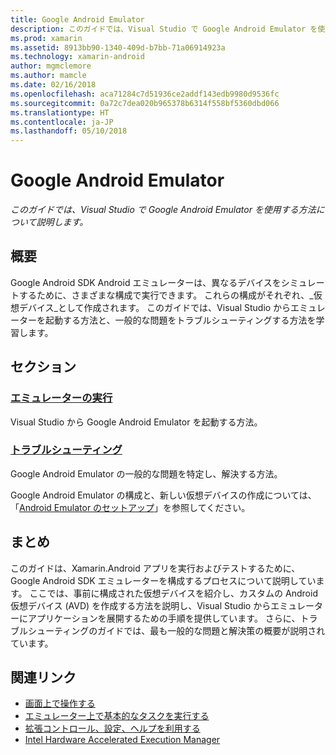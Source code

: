 ```yaml
---
title: Google Android Emulator
description: このガイドでは、Visual Studio で Google Android Emulator を使用する方法について説明します。
ms.prod: xamarin
ms.assetid: 8913bb90-1340-409d-b7bb-71a06914923a
ms.technology: xamarin-android
author: mgmclemore
ms.author: mamcle
ms.date: 02/16/2018
ms.openlocfilehash: aca71284c7d51936ce2addf143edb9980d9536fc
ms.sourcegitcommit: 0a72c7dea020b965378b6314f558bf5360dbd066
ms.translationtype: HT
ms.contentlocale: ja-JP
ms.lasthandoff: 05/10/2018
---
```

# <a name="google-android-emulator"></a>Google Android Emulator

_このガイドでは、Visual Studio で Google Android Emulator を使用する方法について説明します。_


## <a name="overview"></a>概要

Google Android SDK Android エミュレーターは、異なるデバイスをシミュレートするために、さまざまな構成で実行できます。 これらの構成がそれぞれ、_仮想デバイス_として作成されます。 このガイドでは、Visual Studio からエミュレーターを起動する方法と、一般的な問題をトラブルシューティングする方法を学習します。


## <a name="sections"></a>セクション

### <a name="running-the-emulatorandroiddeploy-testdebuggingandroid-sdk-emulatorrunning-the-emulatormd"></a>[エミュレーターの実行](~/android/deploy-test/debugging/android-sdk-emulator/running-the-emulator.md)

Visual Studio から Google Android Emulator を起動する方法。

### <a name="troubleshootingandroiddeploy-testdebuggingandroid-sdk-emulatortroubleshootingmd"></a>[トラブルシューティング](~/android/deploy-test/debugging/android-sdk-emulator/troubleshooting.md)

Google Android Emulator の一般的な問題を特定し、解決する方法。

Google Android Emulator の構成と、新しい仮想デバイスの作成については、「[Android Emulator のセットアップ](~/android/get-started/installation/android-emulator/index.md)」を参照してください。



## <a name="summary"></a>まとめ

このガイドは、Xamarin.Android アプリを実行およびテストするために、Google Android SDK エミュレーターを構成するプロセスについて説明しています。 ここでは、事前に構成された仮想デバイスを紹介し、カスタムの Android 仮想デバイス (AVD) を作成する方法を説明し、Visual Studio からエミュレーターにアプリケーションを展開するための手順を提供しています。 さらに、トラブルシューティングのガイドでは、最も一般的な問題と解決策の概要が説明されています。



## <a name="related-links"></a>関連リンク

- [画面上で操作する](https://developer.android.com/studio/run/emulator.html#navigate)
- [エミュレーター上で基本的なタスクを実行する](https://developer.android.com/studio/run/emulator.html#tasks)
- [拡張コントロール、設定、ヘルプを利用する](https://developer.android.com/studio/run/emulator.html#extended)
- [Intel Hardware Accelerated Execution Manager](https://software.intel.com/en-us/android/articles/intel-hardware-accelerated-execution-manager)
